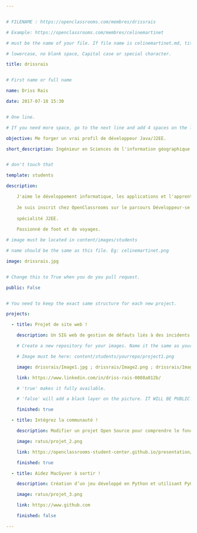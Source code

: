 ```yaml
---


# FILENAME : https://openclassrooms.com/membres/drissrais

# Example: https://openclassrooms.com/membres/celinemartinet

# must be the name of your file. If file name is celinemartinet.md, title is celinemartinet.

# lowercase, no blank space, Capital case or special character.

title: drissrais


# First name or full name

name: Driss Rais

date: 2017-07-18 15:30


# One line.

# If you need more space, go to the next line and add 4 spaces on the left, as in 'description'.

objective: Me forger un vrai profil de développeur Java/J2EE.

short_description: Ingénieur en Sciences de l'information géographique. 


# don't touch that

template: students

description:

    J'aime le développement informatique, les applications et l'apprentissage. 
    
    Je suis inscrit chez OpenClassrooms sur le parcours Développeur·se d'Application Java 
    
    spécialité J2EE.
    
    Passionné de foot et de voyages.

# image must be located in content/images/students

# name should be the same as this file. Eg: celinemartinet.png

image: drissrais.jpg


# Change this to True when you do you pull request.

public: False


# You need to keep the exact same structure for each new project.

projects:

  - title: Projet de site web !

    description: Un SIG web de gestion de défauts liés à des incidents du réseau télécom.

    # Create a new repository for your images. Name it the same as your nickname and profile picture.

    # Image must be here: content/students/yourrepo/project1.png

    image: drissrais/Image1.jpg ; drissrais/Image2.png ; drissrais/Image3.jpg

    link: https://www.linkedin.com/in/driss-rais-0088a012b/

    # 'true' makes it fully available.

    # 'false' will add a black layer on the picture. IT WILL BE PUBLIC!

    finished: true

  - title: Intégrez la communauté !

    description: Modifier un projet Open Source pour comprendre le fonctionnement de Git, de Github et des pull requests. 

    image: ratus/projet_2.png

    link: https://openclassrooms-student-center.github.io/presentation/students/ratus.html

    finished: true

  - title: Aidez MacGyver à sortir !

    description: Création d’un jeu développé en Python et utilisant PyGame.

    image: ratus/projet_3.png

    link: https://www.github.com

    finished: false

---
```

